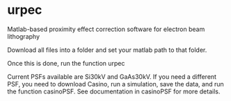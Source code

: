 # urpec
Matlab-based proximity effect correction software for electron beam lithography

Download all files into a folder and set your matlab path to that folder.

Once this is done, run the function urpec

Current PSFs available are Si30kV and GaAs30kV. If you need a different PSF, you need to download Casino, run a simulation, save the data, and run the function casinoPSF. See documentation in casinoPSF for more details.
